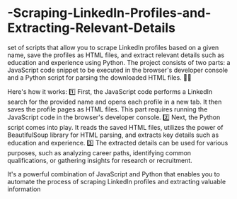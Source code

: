 # -Scraping-LinkedIn-Profiles-and-Extracting-Relevant-Details
 set of scripts that allow you to scrape LinkedIn profiles based on a given name, save the profiles as HTML files, and extract relevant details such as education and experience using Python.
 The project consists of two parts: a JavaScript code snippet to be executed in the browser's developer console and a Python script for parsing the downloaded HTML files. 📝🐍

Here's how it works:
1️⃣ First, the JavaScript code performs a LinkedIn search for the provided name and opens each profile in a new tab. It then saves the profile pages as HTML files. This part requires running the JavaScript code in the browser's developer console.
2️⃣ Next, the Python script comes into play. It reads the saved HTML files, utilizes the power of BeautifulSoup library for HTML parsing, and extracts key details such as education and experience.
3️⃣ The extracted details can be used for various purposes, such as analyzing career paths, identifying common qualifications, or gathering insights for research or recruitment.

It's a powerful combination of JavaScript and Python that enables you to automate the process of scraping LinkedIn profiles and extracting valuable information
